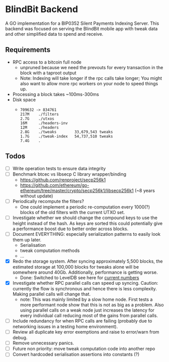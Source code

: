 # BlindBit Backend
A GO implementation for a BIP0352 Silent Payments Indexing Server. 
This backend was focused on serving the BlindBit mobile app with tweak data and other simplified data to spend and receive. 

## Requirements
- RPC access to a bitcoin full node 
  - unpruned because we need the prevouts for every transaction in the block with a taproot output
  - Note: Indexing will take longer if the rpc calls take longer; 
  You might also want to allow more rpc workers on your node to speed things up. 
- Processing a block takes ~100ms-300ms
- Disk space
  - ```text
    709632 -> 834761
    217M	./filters
    2.7G	./utxos
    16M	    ./headers-inv
    12M	    ./headers
    2.8G	./tweaks        33,679,543 tweaks
    1.7G	./tweak-index   54,737,510 tweaks
    7.4G	.
    ```


## Todos

- [ ] Write operation tests to ensure data integrity
- [ ] Benchmark btcec vs libsecp C library wrapper/binding
  - https://github.com/renproject/secp256k1
  - https://github.com/ethereum/go-ethereum/tree/master/crypto/secp256k1/libsecp256k1 (~8 years without update)
- [ ] Periodically recompute the filters? 
  - One could implement a periodic re-computation every 1000(?) blocks of the old filters with the current UTXO set.
- [ ] Investigate whether we should change the compound keys to use the height instead of the hash. As keys are sorted this could potentially give a performance boost due to better order across blocks.
- [ ] Document EVERYTHING: especially serialization patterns to easily look them up later.
  - Serialisation
  - tweak computation methods
  - ...
- [x] Redo the storage system. After syncing approximately 5,500 blocks, the estimated storage at 100,000 blocks for tweaks alone will be somewhere around 40Gb. Additionally, performance is getting worse.
  - Done: Switched to LevelDB see here for [current numbers](https://github.com/setavenger/BIP0352-light-client-specification) 
- [x] Investigate whether RPC parallel calls can speed up syncing. Caution: currently the flow is synchronous and hence there is less complexity. Making parallel calls will change that.
  - note: This was mainly limited by a slow home node. First tests a more performant node show that this is not as big as a problem. Also using parallel calls on a weak node just increases the latency for every individual call reducing most of the gains from parallel calls. 
- [ ] Include redundancy for when RPC calls are failing (probably due to networking issues in a testing home environment).
- [ ] Review all duplicate key error exemptions and raise to error/warn from debug.
- [ ] Remove unnecessary panics.
- [ ] Future non priority: move tweak computation code into another repo
- [ ] Convert hardcoded serialisation assertions into constants (?)